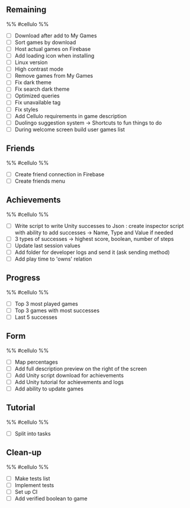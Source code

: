 ## Remaining
%% #cellulo %%
- [ ] Download after add to My Games
- [ ] Sort games by download
- [ ] Host actual games on Firebase
- [ ] Add loading icon when installing
- [ ] Linux version
- [ ] High contrast mode
- [ ] Remove games from My Games
- [ ] Fix dark theme 
- [ ] Fix search dark theme
- [ ] Optimized queries
- [ ] Fix unavailable tag
- [ ] Fix styles
- [ ] Add Cellulo requirements in game description
- [ ] Duolingo suggestion system → Shortcuts to fun things to do
- [ ] During welcome screen build user games list

## Friends
%% #cellulo %%
- [ ] Create friend connection in Firebase
- [ ] Create friends menu

## Achievements
%% #cellulo %%
- [ ] Write script to write Unity successes to Json : create inspector script with ability to add successes
		→ Name, Type and Value if needed
- [ ] 3 types of successes
		→ highest score, boolean, number of steps
- [ ] Update last session values
- [ ] Add folder for developer logs and send it (ask sending method)
- [ ] Add play time to 'owns' relation

## Progress
%% #cellulo %%
- [ ] Top 3 most played games
- [ ] Top 3 games with most successes
- [ ] Last 5 successes

## Form
%% #cellulo %%
- [ ] Map percentages
- [ ] Add full description preview on the right of the screen
- [ ] Add Unity script download for achievements
- [ ] Add Unity tutorial for achievements and logs
- [ ] Add ability to update games

## Tutorial
%% #cellulo %%
- [ ] Split into tasks

## Clean-up
%% #cellulo %%
- [ ] Make tests list  
- [ ] Implement tests 
- [ ] Set up CI
- [ ] Add verified boolean to game